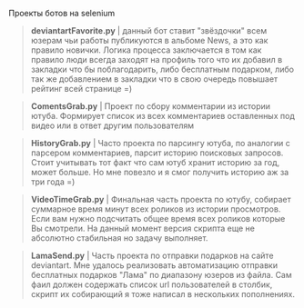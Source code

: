 Проекты ботов на selenium

>**deviantartFavorite.py**
| данный бот ставит "звёздочки" всем юзерам чьи работы публикуются в альбоме News, а это как правило новички. Логика процесса заключается в том как правило люди всегда заходят на профиль того что их добавил в закладки что бы поблагодарить, либо бесплатным подарком, либо так же добавлением в закладки что в свою очередь повышает рейтинг всей странице =)

>**ComentsGrab.py**
| Проект по сбору комментарии из истории ютуба. Формирует список из всех комментариев оставленных под видео или в ответ другим пользователям

>**HistoryGrab.py**
| Часто проекта по парсингу ютуба, по аналогии с парсером комментариев, парсит историю поисковых запросов. Стоит учитывать тот факт что сам ютуб хранит историю за год, может больше. Но мне повезло и я смог получить историю аж за три года =) 

>**VideoTimeGrab.py**
| Финальная часть проекта по ютубу, собирает суммарное время минут всех роликов из истории просмотров. Если вам нужно подсчитать общее время всех роликов которые Вы смотрели. На данный момент версия скрипта еще не абсолютно стабильная но задачу выполняет.

>**LamaSend.py**
| Часть проекта по отправки подарков на сайте deviantart. Мне удалось реализовать автоматизацию отправки бесплатных подарков "Лама" по диапазону юзеров из файла. Сам фаил должен содержать список url пользователей в столбик, скрипт их собирающий я тоже написал в нескольких пополнениях. 
